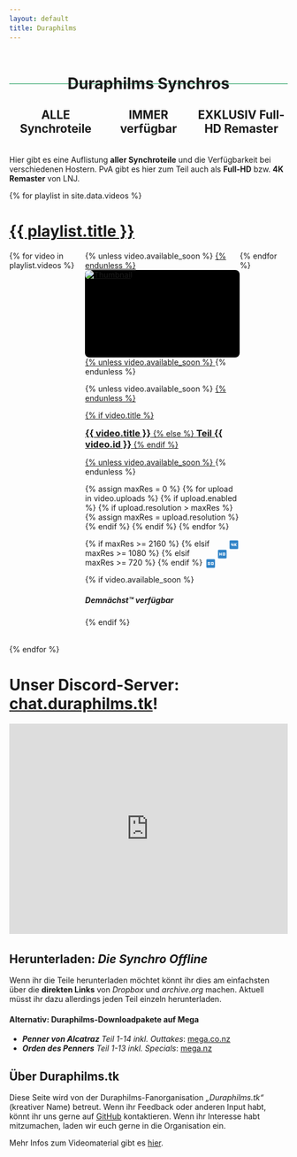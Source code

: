 ```yaml
---
layout: default
title: Duraphilms
---
```


<div id="StickyHeadline" style="position: sticky; top: 0; z-index: 1; height: 4em; padding-top: 0.4em; margin-bottom: 1em; background-color: var(--background-color); border-bottom: 1px solid #159957">
<h1 style="text-align: center;">
Duraphilms Synchros
</h1>
</div>

<div style="width: 33.33%; float: left;">
<center>
<h2>
<b>ALLE</b> Synchroteile
</h2>
</center>
</div>

<div style="width: 33.33%; float: left;">
<center>
<h2>
<b>IMMER</b> verfügbar
</h2>
</center>
</div>

<div style="width: 33.33%; float: left;">
<center>
<h2>
<b>EXKLUSIV</b> Full-HD Remaster
</h2>
<br/>
</center>
</div>

Hier gibt es eine Auflistung **aller Synchroteile** und die Verfügbarkeit bei
verschiedenen Hostern. PvA gibt es hier zum Teil auch als **Full-HD** bzw.
**4K Remaster** von LNJ.

{% for playlist in site.data.videos %}
<div class="w3-margin-top">
    <a href="/{{ playlist.short }}/">
        <h1>{{ playlist.title }}</h1>
    </a>
</div>

<style>
.video-card {
    transform: scale(1);
}
.video-card:hover {
    transform: scale(1.05) translateY(0.7em);
}
</style>

<div style="display: grid; grid-auto-flow: column; overflow-x: scroll; padding-bottom: 1.3em;">
{% for video in playlist.videos %}
    <div class="w3-padding w3-animate-opacity">
        <div class="w3-card video-card" style="height: 100%; width: 20em; border-radius: 0.5rem; transition: transform 0.2s;">
{% unless video.available_soon %}
            <a href="/{{ playlist.short }}/{{ video.id }}">
{% endunless %}
                <div class="w3-display-container" style="width: 100%; height: 11.3em; background: #000000; border-radius: 0.5rem">
                    <img class="w3-display-middle"
                         style="width: 100%; border-radius: 0.5rem;{% if video.available_soon %} filter: grayscale(80%);{% endif %}"
                         alt="Thumbnail"
                         src="/thumbs/{{ playlist.name }}_{{ video.id }}.small.jpg">
                </div>
{% unless video.available_soon %}
            </a>
{% endunless %}
            <div class="w3-margin">

{% unless video.available_soon %}
                <a href="/{{ playlist.short }}/{{ video.id }}">
{% endunless %}

{% if video.title %}
                    <h3 style="display: inline">{{ video.title }}</h3>
{% else %}
                    <h3 style="display: inline">Teil {{ video.id }}</h3>
{% endif %}

{% unless video.available_soon %}
                </a>
{% endunless %}

<!-- Quality -->
{% assign maxRes = 0 %}
{% for upload in video.uploads %}
  {% if upload.enabled %}
    {% if upload.resolution > maxRes %}
      {% assign maxRes = upload.resolution %}
    {% endif %}
  {% endif %}
{% endfor %}

{% if maxRes >= 2160 %}
                    <img src="/assets/images/quality-4k.svg" style="float: right; height: 1.5em">
{% elsif maxRes >= 1080 %}
                    <img src="/assets/images/quality-hd.svg" style="float: right; height: 1.5em">
{% elsif maxRes >= 720 %}
                    <img src="/assets/images/quality-sd.svg" style="float: right; height: 1.5em">
{% endif %}

{% if video.available_soon %}
                <i><h5>Demnächst™ verfügbar</h5></i>
{% endif %}
            </div>
        </div>
    </div>
{% endfor %}
</div>

{% endfor %}

# Unser Discord-Server: [chat.duraphilms.tk](https://chat.duraphilms.tk)!

<iframe src="https://discord.com/widget?id=760488636382445590&theme=dark" width="100%" height="380" allowtransparency="true" frameborder="0" sandbox="allow-popups allow-popups-to-escape-sandbox allow-same-origin allow-scripts"></iframe>

## Herunterladen: *Die Synchro Offline*

Wenn ihr die Teile herunterladen möchtet könnt ihr dies am einfachsten über die
**direkten Links** von *Dropbox* und *archive.org* machen. Aktuell müsst ihr
dazu allerdings jeden Teil einzeln herunterladen.

#### Alternativ: Duraphilms-Downloadpakete auf Mega

 * *__Penner von Alcatraz__ Teil 1-14 inkl. Outtakes*: [mega.co.nz](https://mega.co.nz/#!L1IXDRCQ!5U3K8SA_Y4NgC_tTJtFTs3j3ZI-c5RZUobE1wniL3xo)
 * *__Orden des Penners__ Teil 1-13 inkl. Specials*: [mega.nz](https://mega.nz/#!25JzRApD!4bZ9Y-pYSIcxubxGR0HXQoqEvv6Nv7LdJ9sgNpT39Y4)

## Über Duraphilms.tk

Diese Seite wird von der Duraphilms-Fanorganisation _„Duraphilms.tk“_ (kreativer
Name) betreut. Wenn ihr Feedback oder anderen Input habt, könnt ihr uns gerne
auf [GitHub][gh] kontaktieren. Wenn ihr Interesse habt mitzumachen, laden wir
euch gerne in die Organisation ein.

Mehr Infos zum Videomaterial gibt es [hier](/faq).

[gh]: https://github.com/duraphilms/duraphilms.github.io
[ytdl]: https://ytdl-org.github.io/youtube-dl/index.html
[u6656]: https://unknown6656.com/harrypotter/
